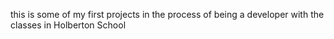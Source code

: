 this is some of my first projects in the process of being a developer with the classes in Holberton School